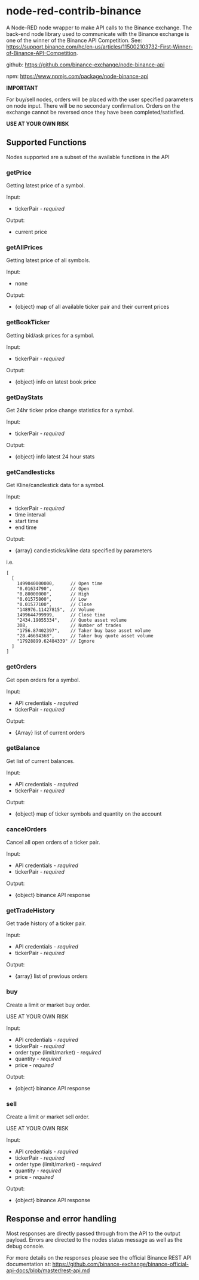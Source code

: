 # node-red-contrib-binance

A Node-RED node wrapper to make API calls to the Binance exchange. The back-end node library used to communicate with the Binance exchange is one of the winner of the Binance API Competition. See: https://support.binance.com/hc/en-us/articles/115002103732-First-Winner-of-Binance-API-Competition.

github: https://github.com/binance-exchange/node-binance-api

npm: https://www.npmjs.com/package/node-binance-api

**IMPORTANT**

For buy/sell nodes, orders will be placed with the user specified parameters on node input. There will be no secondary confirmation. Orders on the exchange cannot be reversed once they have been completed/satisfied.

**USE AT YOUR OWN RISK**

## Supported Functions

Nodes supported are a subset of the available functions in the API

### getPrice

Getting latest price of a symbol.

Input:

- tickerPair - *required*

Output:

- current price


### getAllPrices

Getting latest price of all symbols.

Input:

- none

Output:

- {object} map of all available ticker pair and their current prices

### getBookTicker

Getting bid/ask prices for a symbol.

Input:

- tickerPair - *required*

Output:

- {object} info on latest book price

### getDayStats

Get 24hr ticker price change statistics for a symbol.

Input:

- tickerPair - *required*

Output:

- {object} info latest 24 hour stats

### getCandlesticks

Get Kline/candlestick data for a symbol.

Input:

- tickerPair - *required*
- time interval
- start time
- end time

Output:

- {array} candlesticks/kline data specified by parameters

i.e. 

```
[
  [
    1499040000000,      // Open time
    "0.01634790",       // Open
    "0.80000000",       // High
    "0.01575800",       // Low
    "0.01577100",       // Close
    "148976.11427815",  // Volume
    1499644799999,      // Close time
    "2434.19055334",    // Quote asset volume
    308,                // Number of trades
    "1756.87402397",    // Taker buy base asset volume
    "28.46694368",      // Taker buy quote asset volume
    "17928899.62484339" // Ignore
  ]
]
```

### getOrders

Get open orders for a symbol.

Input:

- API credentials - *required*
- tickerPair - *required*

Output:

- {Array} list of current orders

### getBalance

Get list of current balances.

Input:

- API credentials - *required*
- tickerPair - *required*

Output:

- {object} map of ticker symbols and quantity on the account

### cancelOrders

Cancel all open orders of a ticker pair.

Input:

- API credentials - *required*
- tickerPair - *required*

Output:

- {object} binance API response

### getTradeHistory

Get trade history of a ticker pair.

Input:

- API credentials - *required*
- tickerPair - *required*

Output:

- {array} list of previous orders

### buy

Create a limit or market buy order.

USE AT YOUR OWN RISK

Input:

- API credentials - *required*
- tickerPair - *required*
- order type (limit/market) - *required*
- quantity - *required*
- price - *required*

Output:

- {object} binance API response

### sell

Create a limit or market sell order. 

USE AT YOUR OWN RISK

Input:

- API credentials - *required*
- tickerPair - *required*
- order type (limit/market) - *required*
- quantity - *required*
- price - *required*

Output:

- {object} binance API response


## Response and error handling

Most responses are directly passed through from the API to the output payload. Errors are directed to the nodes status message as well as the debug console. 

For more details on the responses please see the official Binance REST API documentation at:
https://github.com/binance-exchange/binance-official-api-docs/blob/master/rest-api.md

